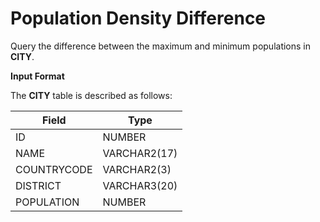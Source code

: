 # Population Density Difference

Query the difference between the maximum and minimum populations in **CITY**.

**Input Format**

The **CITY** table is described as follows:

|Field|Type|
|---|---|
|ID|NUMBER|
|NAME|VARCHAR2(17)|
|COUNTRYCODE|VARCHAR2(3)|
|DISTRICT|VARCHAR3(20)|
|POPULATION|NUMBER|
